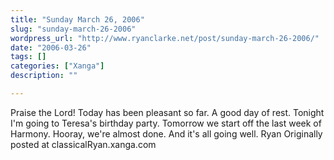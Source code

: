 ```yaml
---
title: "Sunday March 26, 2006"
slug: "sunday-march-26-2006"
wordpress_url: "http://www.ryanclarke.net/post/sunday-march-26-2006/"
date: "2006-03-26"
tags: []
categories: ["Xanga"]
description: ""

---
```


Praise the Lord! Today has been pleasant so far. A good day of rest. Tonight I'm going to Teresa's birthday party.
Tomorrow we start off the last week of Harmony. Hooray, we're almost done. And it's all going well.
Ryan
Originally posted at classicalRyan.xanga.com
